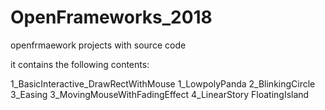 # OpenFrameworks_2018

openfrmaework projects with source code

it contains the following contents:

   1_BasicInteractive_DrawRectWithMouse
   1_LowpolyPanda
   2_BlinkingCircle
   3_Easing
   3_MovingMouseWithFadingEffect
   4_LinearStory
   FloatingIsland
